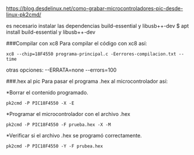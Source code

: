 
https://blog.desdelinux.net/como-grabar-microcontroladores-pic-desde-linux-pk2cmd/

es necesario instalar las dependencias build-essential y libusb++-dev
$ apt install build-essential y libusb++-dev





###Compilar con xc8
Para compilar el código con xc8 así:
```
xc8 --chip=18F4550 programa-principal.c -Eerrores-compilacion.txt --time
```
otras opciones:
    --ERRATA=none
    --errors=100

###.hex al pic
Para pasar el programa .hex al microcontrolador así:

*Borrar el contenido programado.
```
pk2cmd -P PIC18F4550 -X -E
```
*Programar el microcontrolador con el archivo .hex
```
pk2cmd -P PIC18F4550 -F prueba.hex -X -M
```

*Verificar si el archivo .hex se programó correctamente.
```
pk2cmd -P PIC18F4550 -Y -F prubea.hex
```

